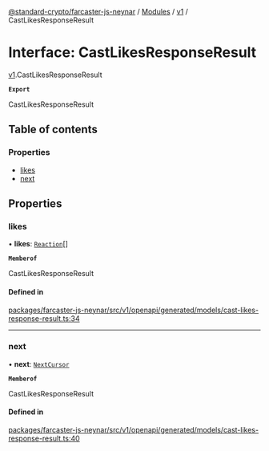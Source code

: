 [@standard-crypto/farcaster-js-neynar](../README.md) / [Modules](../modules.md) / [v1](../modules/v1.md) / CastLikesResponseResult

# Interface: CastLikesResponseResult

[v1](../modules/v1.md).CastLikesResponseResult

**`Export`**

CastLikesResponseResult

## Table of contents

### Properties

- [likes](v1.CastLikesResponseResult.md#likes)
- [next](v1.CastLikesResponseResult.md#next)

## Properties

### likes

• **likes**: [`Reaction`](v1.Reaction.md)[]

**`Memberof`**

CastLikesResponseResult

#### Defined in

[packages/farcaster-js-neynar/src/v1/openapi/generated/models/cast-likes-response-result.ts:34](https://github.com/standard-crypto/farcaster-js/blob/main/packages/farcaster-js-neynar/src/v1/openapi/generated/models/cast-likes-response-result.ts#L34)

___

### next

• **next**: [`NextCursor`](v1.NextCursor.md)

**`Memberof`**

CastLikesResponseResult

#### Defined in

[packages/farcaster-js-neynar/src/v1/openapi/generated/models/cast-likes-response-result.ts:40](https://github.com/standard-crypto/farcaster-js/blob/main/packages/farcaster-js-neynar/src/v1/openapi/generated/models/cast-likes-response-result.ts#L40)
